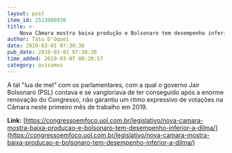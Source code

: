 ```yaml
---
layout: post
item_id: 2513880930
title: >-
    Nova Câmara mostra baixa produção e Bolsonaro tem desempenho inferior a Dilma
author: Tatu D'Oquei
date: 2019-03-01 07:30:36
pub_date: 2019-03-01 07:30:36
time_added: 2019-03-07 00:20:57
category: avisamos
---
```


A tal "lua de mel" com os parlamentares, com a qual o governo Jair Bolsonaro (PSL) contava e se vangloriava de ter conseguido após a enorme renovação do Congresso, não garantiu um ritmo expressivo de votações na Câmara neste primeiro mês de trabalho em 2019.

**Link:** [https://congressoemfoco.uol.com.br/legislativo/nova-camara-mostra-baixa-producao-e-bolsonaro-tem-desempenho-inferior-a-dilma/](https://congressoemfoco.uol.com.br/legislativo/nova-camara-mostra-baixa-producao-e-bolsonaro-tem-desempenho-inferior-a-dilma/)

